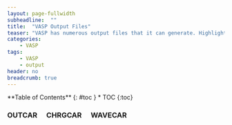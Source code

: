 ```yaml
---
layout: page-fullwidth
subheadline:  ""
title:  "VASP Output Files"
teaser: "VASP has numerous output files that it can generate. Highlighted here are the ones that are the most common and useful."
categories:
    - VASP
tags:
    - VASP
    - output
header: no
breadcrumb: true
---
```

<div class="row">
<div class="medium-4 medium-push-8 columns" markdown="1">
<div class="panel radius" markdown="1">
**Table of Contents**
{: #toc }
*  TOC
{:toc}
</div>
</div><!-- /.medium-4.columns -->

<div class="medium-8 medium-pull-4 columns" markdown="1">

### OUTCAR

### CHRGCAR

### WAVECAR